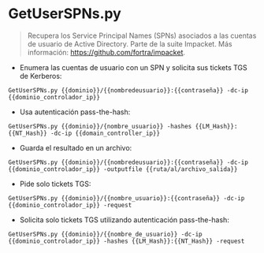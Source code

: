 # GetUserSPNs.py

> Recupera los Service Principal Names (SPNs) asociados a las cuentas de usuario de Active Directory.
> Parte de la suite Impacket.
> Más información: <https://github.com/fortra/impacket>.

- Enumera las cuentas de usuario con un SPN y solicita sus tickets TGS de Kerberos:

`GetUserSPNs.py {{dominio}}/{{nombredeusuario}}:{{contraseña}} -dc-ip {{dominio_controlador_ip}}`

- Usa autenticación pass-the-hash:

`GetUserSPNs.py {{dominio}}/{nombre_usuario}} -hashes {{LM_Hash}}:{{NT_Hash}} -dc-ip {{domain_controller_ip}}`

- Guarda el resultado en un archivo:

`GetUserSPNs.py {{dominio}}/{{nombredeusuario}}:{{contraseña}} -dc-ip {{dominio_controlador_ip}} -outputfile {{ruta/al/archivo_salida}}`

- Pide solo tickets TGS:

`GetUserSPNs.py {{dominio}}/{{nombre_usuario}}:{{contraseña}} -dc-ip {{dominio_controlador_ip}} -request`

- Solicita solo tickets TGS utilizando autenticación pass-the-hash:

`GetUserSPNs.py {{dominio}}/{{nombre_de_usuario}} -dc-ip {{dominio_controlador_ip}} -hashes {{LM_Hash}}:{{NT_Hash}} -request`
